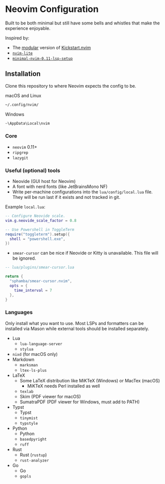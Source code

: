 # Neovim Configuration

Built to be both minimal but still have some bells and whistles that make the experience enjoyable.

Inspired by:
- The [modular](https://github.com/dam9000/kickstart-modular.nvim/tree/master) version of [Kickstart.nvim](https://github.com/nvim-lua/kickstart.nvim)
- [`nvim-lite`](https://github.com/radleylewis/nvim-lite)
- [`minimal-nvim-0.11-lsp-setup`](https://github.com/mplusp/minimal-nvim-0.11-lsp-setup/tree/main)

## Installation

Clone this repository to where Neovim expects the config to be.

macOS and Linux
```zsh
~/.config/nvim/
```

Windows
```powershell
~\AppData\Local\nvim
```

### Core

- `neovim` 0.11+
- `ripgrep`
- `lazygit`

### Useful (optional) tools

- Neovide (GUI host for Neovim)
- A font with nerd fonts (like JetBrainsMono NF)
- Write per-machine configurations into the `lua/config/local.lua` file. They will be run last if it exists and not tracked in git.

Example `local.lua`:
```lua
-- Configure Neovide scale.
vim.g.neovide_scale_factor = 0.8

-- Use Powershell in ToggleTerm
require("toggleterm").setup({
  shell = "powershell.exe",
})
```

- `smear-cursor` can be nice if Neovide or Kitty is unavailable. This file will be ignored.

```lua
-- lua/plugins/smear-cursor.lua

return {
  "sphamba/smear-cursor.nvim",
  opts = {
    time_interval = 7
  },
}
```

### Languages

Only install what you want to use. Most LSPs and formatters can be installed via Mason while external tools should be installed separately.

- Lua
    - `lua-language-server`
    - `stylua`
- `nixd` (for macOS only)
- Markdown
    - `marksman`
    - `ltex-ls-plus`
- LaTeX
    - Some LaTeX distribution like MiKTeX (Windows) or MacTex (macOS)
        - MiKTeX needs Perl installed as well
    - `texlab`
    - Skim (PDF viewer for macOS)
    - SumatraPDF (PDF viewer for Windows, must add to PATH)
- Typst
    - Typst
    - `tinymist`
    - `typstyle`
- Python
    - Python
    - `basedpyright`
    - `ruff`
- Rust
    - Rust (`rustup`) 
    - `rust-analyzer`
- Go
    - Go
    - `gopls`

